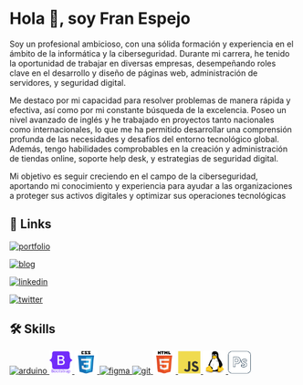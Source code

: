 
# Hola 👋, soy Fran Espejo

Soy un profesional ambicioso, con una sólida formación y experiencia en el ámbito de la informática y la ciberseguridad. Durante mi carrera, he tenido la oportunidad de trabajar en diversas empresas, desempeñando roles clave en el desarrollo y diseño de páginas web, administración de servidores, y seguridad digital.

Me destaco por mi capacidad para resolver problemas de manera rápida y efectiva, así como por mi constante búsqueda de la excelencia. Poseo un nivel avanzado de inglés y he trabajado en proyectos tanto nacionales como internacionales, lo que me ha permitido desarrollar una comprensión profunda de las necesidades y desafíos del entorno tecnológico global. Además, tengo habilidades comprobables en la creación y administración de tiendas online, soporte help desk, y estrategias de seguridad digital.

Mi objetivo es seguir creciendo en el campo de la ciberseguridad, aportando mi conocimiento y experiencia para ayudar a las organizaciones a proteger sus activos digitales y optimizar sus operaciones tecnológicas

## 🔗 Links
[![portfolio](https://img.shields.io/badge/Página%20%20Personal-green?style=for-the-badge&logo=gitlab&logoColor=white)](https://francismirror.com/)

[![blog](https://img.shields.io/badge/Blog%20%20Personal-grey?style=for-the-badge&logo=e&logoColor=white)](https://blog.francismirror.com/)

[![linkedin](https://img.shields.io/badge/linkedin-0A66C2?style=for-the-badge&logo=linkedin&logoColor=white)](https://www.linkedin.com/in/francespejo/)

[![twitter](https://img.shields.io/badge/twitter-1DA1F2?style=for-the-badge&logo=twitter&logoColor=white)](https://x.com/francismirror_/)


## 🛠 Skills
<p align="left"> <a href="https://www.arduino.cc/" target="_blank" rel="noreferrer"> <img src="https://cdn.worldvectorlogo.com/logos/arduino-1.svg" alt="arduino" width="40" height="40"/> </a> <a href="https://getbootstrap.com" target="_blank" rel="noreferrer"> <img src="https://raw.githubusercontent.com/devicons/devicon/master/icons/bootstrap/bootstrap-plain-wordmark.svg" alt="bootstrap" width="40" height="40"/> </a> <a href="https://www.w3schools.com/css/" target="_blank" rel="noreferrer"> <img src="https://raw.githubusercontent.com/devicons/devicon/master/icons/css3/css3-original-wordmark.svg" alt="css3" width="40" height="40"/> </a> <a href="https://www.figma.com/" target="_blank" rel="noreferrer"> <img src="https://www.vectorlogo.zone/logos/figma/figma-icon.svg" alt="figma" width="40" height="40"/> </a> <a href="https://git-scm.com/" target="_blank" rel="noreferrer"> <img src="https://www.vectorlogo.zone/logos/git-scm/git-scm-icon.svg" alt="git" width="40" height="40"/> </a> <a href="https://www.w3.org/html/" target="_blank" rel="noreferrer"> <img src="https://raw.githubusercontent.com/devicons/devicon/master/icons/html5/html5-original-wordmark.svg" alt="html5" width="40" height="40"/> </a> <a href="https://developer.mozilla.org/en-US/docs/Web/JavaScript" target="_blank" rel="noreferrer"> <img src="https://raw.githubusercontent.com/devicons/devicon/master/icons/javascript/javascript-original.svg" alt="javascript" width="40" height="40"/> </a> <a href="https://www.linux.org/" target="_blank" rel="noreferrer"> <img src="https://raw.githubusercontent.com/devicons/devicon/master/icons/linux/linux-original.svg" alt="linux" width="40" height="40"/> </a> <a href="https://www.photoshop.com/en" target="_blank" rel="noreferrer"> <img src="https://raw.githubusercontent.com/devicons/devicon/master/icons/photoshop/photoshop-line.svg" alt="photoshop" width="40" height="40"/> </a> </p>


